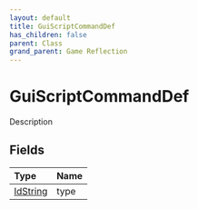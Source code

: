 ```yaml
---
layout: default
title: GuiScriptCommandDef
has_children: false
parent: Class
grand_parent: Game Reflection
---
```

# GuiScriptCommandDef
Description 

## Fields
| Type | Name |
|:-------------|:--------------|
| [IdString](/game-reflection/components/id_string.md) | type |
